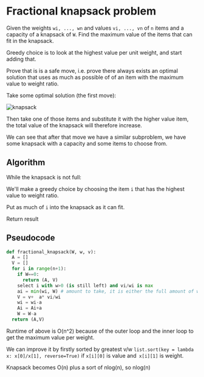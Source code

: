 # Fractional knapsack problem

Given the weights `wi, ..., wn` and values `vi, ..., vn` of `n` items and a capacity of a knapsack of `W`. Find the maximum value of the items that can fit in the knapsack.

Greedy choice is to look at the highest value per unit weight, and start adding that.

Prove that is is a safe move, i.e. prove there always exists an optimal solution that uses as much as possible of of an item with the maximum value to weight ratio.

Take some optimal solution (the first move):

![knapsack](https://miro.medium.com/max/2934/1*wSEbAOvlevIdWaoCbmJLTw.png)

Then take one of those items and substitute it with the higher value item, the total value of the knapsack will therefore increase.

We can see that after that move we have a similar subproblem, we have some knapsack with a capacity and some items to choose from.

## Algorithm

While the knapsack is not full:

We'll make a greedy choice by choosing the item `i` that has the highest value to weight ratio.

Put as much of `i` into the knapsack as it can fit.

Return result


## Pseudocode

```python
def fractional_knapsack(W, w, v):
  A = []
  V = []
  for i in range(n+1):
    if W==0:
      return (A, V)
    select i with w>0 (is still left) and vi/wi is max
    ai = min(wi, W) # amount to take, it is either the full amount of wi or the remaining amount of W if W is less
    V = v+  a* vi/wi
    wi = wi-a
    Ai = Ai+a
    W = W-a
  return (A,V)
```

Runtime of above is O(n^2) because of the outer loop and the inner loop to get the maximum value per weight.

We can improve it by firstly sorted by greatest v/w `list.sort(key = lambda x: x[0]/x[1], reverse=True)` if `x[i][0]` is value and` x[i][1]` is weight.

Knapsack becomes O(n) plus a sort of nlog(n), so nlog(n) 
